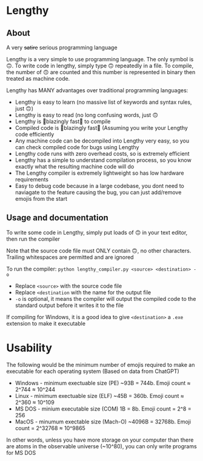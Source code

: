 # Lengthy

## About
A very ~~satire~~ serious programming language

Lengthy is a very simple to use programming language. The only symbol is 🙃. To write code in lengthy, simply type 🙃 repeatedly in a file. To compile, the number of 🙃 are counted and this number is represented in binary then treated as machine code.

Lengthy has MANY advantages over traditional programming languages:
- Lengthy is easy to learn (no massive list of keywords and syntax rules, just 🙃)
- Lengthy is easy to read (no long confusing words, just 🙃
- Lengthy is 🚀blazingly fast🚀 to compile
- Compiled code is 🚀blazingly fast🚀 (Assuming you write your Lengthy code efficiently
- Any machine code can be decompiled into Lengthy very easy, so you can check compiled code for bugs using Lengthy
- Lengthy code runs with zero overhead costs, so is extremely efficient
- Lengthy has a simple to understand compilation process, so you know exactly what the resulting machine code will do
- The Lengthy compiler is extremely lightweight so has low hardware requirements
- Easy to debug code because in a large codebase, you dont need to naviagate to the feature causing the bug, you can just add/remove emojis from the start

## Usage and documentation

To write some code in Lengthy, simply put loads of 🙃 in your text editor, then run the compiler

Note that the source code file must ONLY contain 🙃, no other characters. Trailing whitespaces are permitted and are ignored

To run the compiler:
`python lengthy_compiler.py <source> <destination> -o`

- Replace `<source>` with the source code file
- Replace `<destination` with the name for the output file
- `-o` is optional, it means the compiler will output the compiled code to the standard output before it writes it to the file

If compiling for Windows, it is a good idea to give `<destination>` a `.exe` extension to make it executable


# Usability

The following would be the minimum number of emojis required to make an executable for each operating system (Based on data from ChatGPT)
- Windows - minimum exectuable size (PE) ~93B = 744b. Emoji count ≈ 2^744 ≈ 10^244
- Linux - minimum exectuable size (ELF) ~45B = 360b. Emoji count ≈ 2^360 ≈ 10^109
- MS DOS - minium executable size (COM) 1B = 8b. Emoji count = 2^8 = 256
- MacOS - minumum exectable size (Mach-O) ~4096B = 32768b. Emoji count = 2^32768 ≈ 10^9865

In other words, unless you have more storage on your computer than there are atoms in the observable universe (~10^80), you can only write programs for MS DOS
